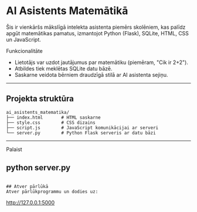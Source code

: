# AI Asistents Matemātikā

Šis ir vienkāršs mākslīgā intelekta asistenta piemērs skolēniem, kas palīdz apgūt matemātikas pamatus, izmantojot Python (Flask), SQLite, HTML, CSS un JavaScript.

 Funkcionalitāte
- Lietotājs var uzdot jautājumus par matemātiku (piemēram, "Cik ir 2+2").
- Atbildes tiek meklētas SQLite datu bāzē.
- Saskarne veidota bērniem draudzīgā stilā ar AI asistenta sejiņu.

---

## Projekta struktūra

```
ai_asistents_matematika/
├── index.html       # HTML saskarne
├── style.css        # CSS dizains
├── script.js        # JavaScript komunikācijai ar serveri
└── server.py        # Python Flask serveris ar datu bāzi
```

---
Palaist

## python server.py
```

## Atver pārlūkā
Atver pārlūkprogrammu un dodies uz:

```
http://127.0.0.1:5000
```

